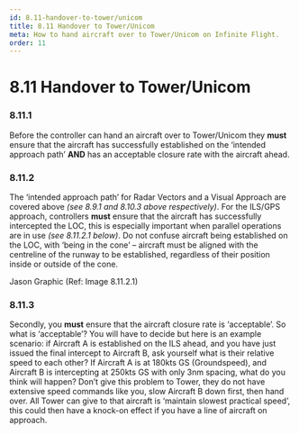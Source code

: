 ```yaml
---
id: 8.11-handover-to-tower/unicom
title: 8.11 Handover to Tower/Unicom
meta: How to hand aircraft over to Tower/Unicom on Infinite Flight.
order: 11
---
```


# 8.11  Handover to Tower/Unicom

 

### 8.11.1    

Before the controller can hand an aircraft over to Tower/Unicom they **must** ensure that the aircraft has successfully established on the ‘intended approach path’ **AND** has an acceptable closure rate with the aircraft ahead.

 

### 8.11.2    

The ‘intended approach path’ for Radar Vectors and a Visual Approach are covered above *(see 8.9.1 and 8.10.3 above respectively)*. For the ILS/GPS approach, controllers **must** ensure that the aircraft has successfully intercepted the LOC, this is especially important when parallel operations are in use *(see 8.11.2.1 below)*. Do not confuse aircraft being established on the LOC, with ‘being in the cone’ – aircraft must be aligned with the centreline of the runway to be established, regardless of their position inside or outside of the cone.



Jason Graphic (Ref: Image 8.11.2.1)

 

### 8.11.3    

Secondly, you **must** ensure that the aircraft closure rate is ‘acceptable’. So what is ‘acceptable’? You will have to decide but here is an example scenario: if Aircraft A is established on the ILS ahead, and you have just issued the final intercept to Aircraft B, ask yourself what is their relative speed to each other? If Aircraft A is at 180kts GS (Groundspeed), and Aircraft B is intercepting at 250kts GS with only 3nm spacing, what do you think will happen? Don’t give this problem to Tower, they do not have extensive speed commands like you, slow Aircraft B down first, then hand over. All Tower can give to that aircraft is ‘maintain slowest practical speed’, this could then have a knock-on effect if you have a line of aircraft on approach.